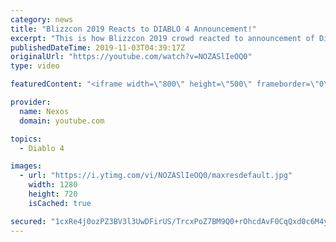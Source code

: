 ```yaml
---
category: news
title: "Blizzcon 2019 Reacts to DIABLO 4 Announcement!"
excerpt: "This is how Blizzcon 2019 crowd reacted to announcement of Diablo 4 during opening ceremony! ♢ Buy games with code \"NEXOS\" for 3% CashBack ♢ Buy ..."
publishedDateTime: 2019-11-03T04:39:17Z
originalUrl: "https://youtube.com/watch?v=NOZASlIeOQ0"
type: video

featuredContent: "<iframe width=\"800\" height=\"500\" frameborder=\"0\" src=\"https://www.youtube.com/embed/NOZASlIeOQ0\" allow=\"accelerometer; autoplay; encrypted-media; gyroscope; picture-in-picture\" allowfullscreen></iframe>"

provider:
  name: Nexos
  domain: youtube.com

topics:
  - Diablo 4

images:
  - url: "https://i.ytimg.com/vi/NOZASlIeOQ0/maxresdefault.jpg"
    width: 1280
    height: 720
    isCached: true

secured: "1cxRe4j0ozPZ3BV3l3UwDFirUS/TrcxPoZ7BM9Q0+rOhcdAvF0CqQxd0c6M4yDqMKZg8PblHhqqhUFMLXoXVe4ri6Z/H7MxLXzL//7L6Dzd3SzSIcADD+QXoI+o/EnalrQw4upYdv1clxgJ4ECQiiV2T4l3AnWtqSd13UBmXpoPBtKjjbLKNQ8d4jL7HHv7Dy9xrQUYv8WUkGaOBOX6sgSvwtm03h0Ep15MfCSwqDYHRrkjejY29YH8pozkQD3cmsRflqJQXMoPYfjoT/1MysX9VX0mHACgEDykWojgnPi6oi0TOUQgQeGl+59n5WJelgEICRWUO4QCLpluBB6LbeSqrbiNtCsRp45w1Sf8HydPwkid2JPv2bhYjo6M2GTTW1cPGClB3hk/fp6VJs7nUp7tUpe2dga/pFHG+VHCoN87GXkqp7RXWabUekmOy04Gz;elrobk5vlsuib+MUFgHrgQ=="
---
```


